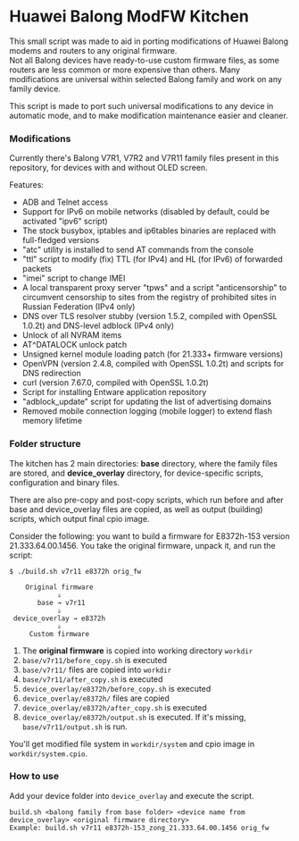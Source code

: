 Huawei Balong ModFW Kitchen
===========================

This small script was made to aid in porting modifications of Huawei Balong modems and routers to any original firmware.  
Not all Balong devices have ready-to-use custom firmware files, as some routers are less common or more expensive than others. Many modifications are universal within selected Balong family and work on any family device.

This script is made to port such universal modifications to any device in automatic mode, and to make modification maintenance easier and cleaner.

### Modifications

Currently there's Balong V7R1, V7R2 and V7R11 family files present in this repository, for devices with and without OLED screen.

Features:

* ADB and Telnet access
* Support for IPv6 on mobile networks (disabled by default, could be activated "ipv6" script)
* The stock busybox, iptables and ip6tables binaries are replaced with full-fledged versions
* "atc" utility is installed to send AT commands from the console
* "ttl" script to modify (fix) TTL (for IPv4) and HL (for IPv6) of forwarded packets
* "imei" script to change IMEI
* A local transparent proxy server "tpws" and a script "anticensorship" to circumvent censorship to sites from the registry of prohibited sites in Russian Federation (IPv4 only)
* DNS over TLS resolver stubby (version 1.5.2, compiled with OpenSSL 1.0.2t) and DNS-level adblock (IPv4 only)
* Unlock of all NVRAM items
* AT^DATALOCK unlock patch
* Unsigned kernel module loading patch (for 21.333+ firmware versions)
* OpenVPN (version 2.4.8, compiled with OpenSSL 1.0.2t) and scripts for DNS redirection
* curl (version 7.67.0, compiled with OpenSSL 1.0.2t)
* Script for installing Entware application repository
* "adblock_update" script for updating the list of advertising domains
* Removed mobile connection logging (mobile logger) to extend flash memory lifetime

### Folder structure

The kitchen has 2 main directories: **base** directory, where the family files are stored, and **device_overlay** directory, for device-specific scripts, configuration and binary files.

There are also pre-copy and post-copy scripts, which run before and after base and device_overlay files are copied, as well as output (building) scripts, which output final cpio image.

Consider the following: you want to build a firmware for E8372h-153 version 21.333.64.00.1456. You take the original firmware, unpack it, and run the script:

```
$ ./build.sh v7r11 e8372h orig_fw

    Original firmware
            ⇓
       base → v7r11
            ⇓
 device_overlay → e8372h
            ⇓
     Custom firmware
```

1. The **original firmware** is copied into working directory `workdir`
2. `base/v7r11/before_copy.sh` is executed
3. `base/v7r11/` files are copied into `workdir`
4. `base/v7r11/after_copy.sh` is executed
5. `device_overlay/e8372h/before_copy.sh` is executed
6. `device_overlay/e8372h/` files are copied
7. `device_overlay/e8372h/after_copy.sh` is executed
8. `device_overlay/e8372h/output.sh` is executed. If it's missing, `base/v7r11/output.sh` is run.

You'll get modified file system in `workdir/system` and cpio image in `workdir/system.cpio`.

### How to use

Add your device folder into `device_overlay` and execute the script.

```
build.sh <balong family from base folder> <device name from device_overlay> <original firmware directory>
Example: build.sh v7r11 e8372h-153_zong_21.333.64.00.1456 orig_fw
```

